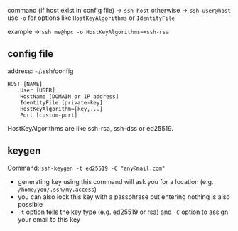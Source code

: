 command (if host exist in config file) -> `ssh host`
otherwise -> `ssh user@host`
use `-o` for options like `HostKeyAlgorithms` or `IdentityFile`

example -> `ssh me@hpc -o HostKeyAlgorithms=+ssh-rsa`

## config file
address: ~/.ssh/config
```
HOST [NAME] 
	User [USER]
	HostName [DOMAIN or IP address]
	IdentityFile [private-key]
	HostKeyAlgorithm=[key,...]
	Port [custom-port]
```
HostKeyAlgorithms are like ssh-rsa, ssh-dss or ed25519. 

## keygen
Command: `ssh-keygen -t ed25519 -C "any@mail.com"`
- generating key using this command will ask you for a location 
	(e.g. `/home/you/.ssh/my.access`) 
- you can also lock this key with a passphrase but entering nothing is also possible
- `-t` option tells the key type (e.g. ed25519 or rsa) and `-C` option to assign your email to this key
